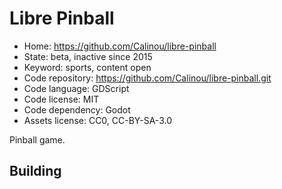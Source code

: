 # Libre Pinball

- Home: https://github.com/Calinou/libre-pinball
- State: beta, inactive since 2015
- Keyword: sports, content open
- Code repository: https://github.com/Calinou/libre-pinball.git
- Code language: GDScript
- Code license: MIT
- Code dependency: Godot
- Assets license: CC0, CC-BY-SA-3.0

Pinball game.

## Building
